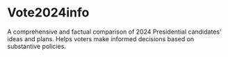 # Vote2024info
A comprehensive and factual comparison of 2024 Presidential candidates’ ideas and plans. Helps voters make informed decisions based on substantive policies.

